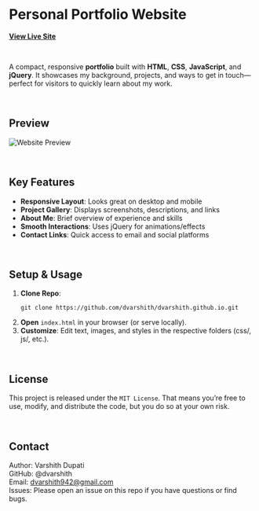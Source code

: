 # Personal Portfolio Website  
[**View Live Site**](https://dvarshith.github.io/)

<br/>

A compact, responsive **portfolio** built with **HTML**, **CSS**, **JavaScript**, and **jQuery**. It showcases my background, projects, and ways to get in touch—perfect for visitors to quickly learn about my work.

<br/>

## Preview
![Website Preview](https://github.com/user-attachments/assets/708508ad-7772-4e80-866e-c1a3f51c4795)

<br/>

## Key Features
- **Responsive Layout**: Looks great on desktop and mobile  
- **Project Gallery**: Displays screenshots, descriptions, and links  
- **About Me**: Brief overview of experience and skills  
- **Smooth Interactions**: Uses jQuery for animations/effects  
- **Contact Links**: Quick access to email and social platforms

<br/>

## Setup & Usage
1. **Clone Repo**:  
   ```
   git clone https://github.com/dvarshith/dvarshith.github.io.git
   ```
2. **Open** `index.html` in your browser (or serve locally).
3. **Customize**: Edit text, images, and styles in the respective folders (css/, js/, etc.).

</br>

## License
This project is released under the `MIT License`. That means you’re free to use, modify, and distribute the code, but you do so at your own risk.

</br>

## Contact
Author: Varshith Dupati </br>
GitHub: @dvarshith </br>
Email: dvarshith942@gmail.com </br>
Issues: Please open an issue on this repo if you have questions or find bugs. </br>
